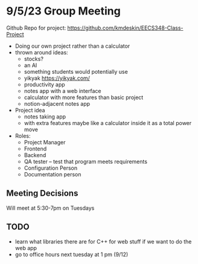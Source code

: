 # 9/5/23 Group Meeting

Github Repo for project: https://github.com/kmdeskin/EECS348-Class-Project

- Doing our own project rather than a calculator
- thrown around ideas:
  - stocks?
  - an AI
  - something students would potentially use
  - yikyak https://yikyak.com/
  - productivity app
  - notes app with a web interface
  - calculator with more features than basic project
  - notion-adjacent notes app
- Project idea
  - notes taking app
  - with extra features maybe like a calculator inside it as a total power move
- Roles:
  - Project Manager
  - Frontend
  - Backend
  - QA tester – test that program meets requirements
  - Configuration Person
  - Documentation person

## Meeting Decisions

Will meet at 5:30-7pm on Tuesdays

## TODO

- learn what libraries there are for C++ for web stuff if we want to do the web app
- go to office hours next tuesday at 1 pm (9/12)
